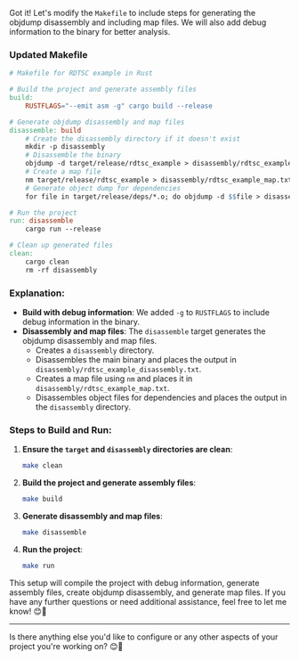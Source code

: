 Got it! Let's modify the `Makefile` to include steps for generating the objdump disassembly and including map files. We will also add debug information to the binary for better analysis.

### **Updated Makefile**

```makefile
# Makefile for RDTSC example in Rust

# Build the project and generate assembly files
build:
	RUSTFLAGS="--emit asm -g" cargo build --release

# Generate objdump disassembly and map files
disassemble: build
	# Create the disassembly directory if it doesn't exist
	mkdir -p disassembly
	# Disassemble the binary
	objdump -d target/release/rdtsc_example > disassembly/rdtsc_example_disassembly.txt
	# Create a map file
	nm target/release/rdtsc_example > disassembly/rdtsc_example_map.txt
	# Generate object dump for dependencies
	for file in target/release/deps/*.o; do objdump -d $$file > disassembly/$$(basename $$file).disassembly.txt; done

# Run the project
run: disassemble
	cargo run --release

# Clean up generated files
clean:
	cargo clean
	rm -rf disassembly
```

### **Explanation:**

- **Build with debug information**: We added `-g` to `RUSTFLAGS` to include debug information in the binary.
- **Disassembly and map files**: The `disassemble` target generates the objdump disassembly and map files.
  - Creates a `disassembly` directory.
  - Disassembles the main binary and places the output in `disassembly/rdtsc_example_disassembly.txt`.
  - Creates a map file using `nm` and places it in `disassembly/rdtsc_example_map.txt`.
  - Disassembles object files for dependencies and places the output in the `disassembly` directory.

### **Steps to Build and Run:**

1. **Ensure the `target` and `disassembly` directories are clean**:
   ```bash
   make clean
   ```

2. **Build the project and generate assembly files**:
   ```bash
   make build
   ```

3. **Generate disassembly and map files**:
   ```bash
   make disassemble
   ```

4. **Run the project**:
   ```bash
   make run
   ```

This setup will compile the project with debug information, generate assembly files, create objdump disassembly, and generate map files. If you have any further questions or need additional assistance, feel free to let me know! 😊🚀

---
Is there anything else you'd like to configure or any other aspects of your project you're working on? 😊🚀
